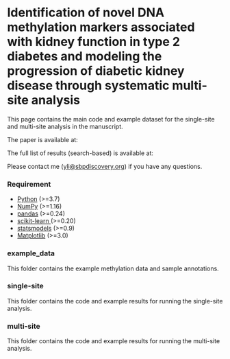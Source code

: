 # Identification of novel DNA methylation markers associated with kidney function in type 2 diabetes and modeling the progression of diabetic kidney disease through systematic multi-site analysis

This page contains the main code and example dataset for the single-site and multi-site analysis in the manuscript.

The paper is available at:

The full list of results (search-based) is available at:

Please contact me (<yli@sbpdiscovery.org>) if you have any questions.

### Requirement
- [Python](https://www.python.org) (>=3.7)
- [NumPy](https://numpy.org) (>=1.16)
- [pandas](https://pandas.pydata.org/) (>=0.24)
- [scikit-learn ](https://scikit-learn.org/stable/) (>=0.20)
- [statsmodels](https://www.statsmodels.org/stable/index.html) (>=0.9)
- [Matplotlib](https://matplotlib.org/) (>=3.0)

### example_data
This folder contains the example methylation data and sample annotations.

### single-site
This folder contains the code and example results for running the single-site analysis.

### multi-site
This folder contains the code and example results for running the multi-site analysis.
